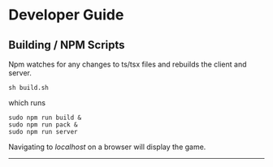 # Developer Guide

## Building / NPM Scripts

Npm watches for any changes to ts/tsx files and rebuilds the client and server.

    sh build.sh

which runs

    sudo npm run build &
    sudo npm run pack &
    sudo npm run server

Navigating to *localhost* on a browser will display the game.

---